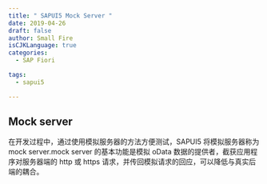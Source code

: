 ```yaml
---
title: " SAPUI5 Mock Server "
date: 2019-04-26
draft: false
author: Small Fire
isCJKLanguage: true
categories: 
  - SAP Fiori

tags: 
  - sapui5

---
```


## Mock server

在开发过程中，通过使用模拟服务器的方法方便测试，SAPUI5 将模拟服务器称为 mock server.mock server 的基本功能是模拟 oData 数据的提供者，截获应用程序对服务器端的 http 或 https 请求，并传回模拟请求的回应，可以降低与真实后端的耦合。